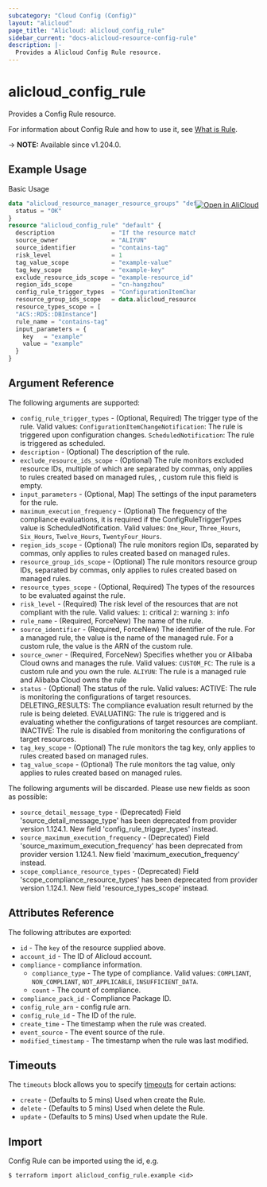 ```yaml
---
subcategory: "Cloud Config (Config)"
layout: "alicloud"
page_title: "Alicloud: alicloud_config_rule"
sidebar_current: "docs-alicloud-resource-config-rule"
description: |-
  Provides a Alicloud Config Rule resource.
---
```


# alicloud_config_rule

Provides a Config Rule resource.

For information about Config Rule and how to use it, see [What is Rule](https://www.alibabacloud.com/help/en/cloud-config/latest/api-config-2020-09-07-createconfigrule).

-> **NOTE:** Available since v1.204.0.

## Example Usage
<div class="oics-button" style="float: right;margin: 0 0 -40px 0;">
  <a href="https://api.aliyun.com/api-tools/terraform?resource=alicloud_config_rule&exampleId=e5ae0dc3-cb77-935b-bbaa-092ecca8048197159d15&activeTab=example&spm=docs.r.config_rule.0.e5ae0dc3cb" target="_blank">
    <img alt="Open in AliCloud" src="https://img.alicdn.com/imgextra/i1/O1CN01hjjqXv1uYUlY56FyX_!!6000000006049-55-tps-254-36.svg" style="max-height: 44px; margin: 32px auto; max-width: 100%;">
  </a>
</div>

Basic Usage

```terraform
data "alicloud_resource_manager_resource_groups" "default" {
  status = "OK"
}
resource "alicloud_config_rule" "default" {
  description                = "If the resource matches one of the specified tag key-value pairs, the configuration is considered compliant."
  source_owner               = "ALIYUN"
  source_identifier          = "contains-tag"
  risk_level                 = 1
  tag_value_scope            = "example-value"
  tag_key_scope              = "example-key"
  exclude_resource_ids_scope = "example-resource_id"
  region_ids_scope           = "cn-hangzhou"
  config_rule_trigger_types  = "ConfigurationItemChangeNotification"
  resource_group_ids_scope   = data.alicloud_resource_manager_resource_groups.default.ids.0
  resource_types_scope = [
  "ACS::RDS::DBInstance"]
  rule_name = "contains-tag"
  input_parameters = {
    key   = "example"
    value = "example"
  }
}
```

## Argument Reference

The following arguments are supported:
* `config_rule_trigger_types` - (Optional, Required) The trigger type of the rule. Valid values:  `ConfigurationItemChangeNotification`: The rule is triggered upon configuration changes. `ScheduledNotification`: The rule is triggered as scheduled.
* `description` - (Optional) The description of the rule.
* `exclude_resource_ids_scope` - (Optional) The rule monitors excluded resource IDs, multiple of which are separated by commas, only applies to rules created based on managed rules, , custom rule this field is empty.
* `input_parameters` - (Optional, Map) The settings of the input parameters for the rule.
* `maximum_execution_frequency` - (Optional) The frequency of the compliance evaluations, it is required if the ConfigRuleTriggerTypes value is ScheduledNotification. Valid values:  `One_Hour`, `Three_Hours`, `Six_Hours`, `Twelve_Hours`, `TwentyFour_Hours`.
* `region_ids_scope` - (Optional) The rule monitors region IDs, separated by commas, only applies to rules created based on managed rules.
* `resource_group_ids_scope` - (Optional) The rule monitors resource group IDs, separated by commas, only applies to rules created based on managed rules.
* `resource_types_scope` - (Optional, Required) The types of the resources to be evaluated against the rule.
* `risk_level` - (Required) The risk level of the resources that are not compliant with the rule. Valid values:  `1`: critical `2`: warning `3`: info
* `rule_name` - (Required, ForceNew) The name of the rule.
* `source_identifier` - (Required, ForceNew) The identifier of the rule.  For a managed rule, the value is the name of the managed rule. For a custom rule, the value is the ARN of the custom rule.
* `source_owner` - (Required, ForceNew) Specifies whether you or Alibaba Cloud owns and manages the rule. Valid values:  `CUSTOM_FC`: The rule is a custom rule and you own the rule. `ALIYUN`: The rule is a managed rule and Alibaba Cloud owns the rule
* `status` - (Optional) The status of the rule. Valid values: ACTIVE: The rule is monitoring the configurations of target resources. DELETING_RESULTS: The compliance evaluation result returned by the rule is being deleted. EVALUATING: The rule is triggered and is evaluating whether the configurations of target resources are compliant. INACTIVE: The rule is disabled from monitoring the configurations of target resources.
* `tag_key_scope` - (Optional) The rule monitors the tag key, only applies to rules created based on managed rules.
* `tag_value_scope` - (Optional) The rule monitors the tag value, only applies to rules created based on managed rules.

The following arguments will be discarded. Please use new fields as soon as possible:
* `source_detail_message_type` - (Deprecated) Field 'source_detail_message_type' has been deprecated from provider version 1.124.1. New field 'config_rule_trigger_types' instead.
* `source_maximum_execution_frequency` - (Deprecated) Field 'source_maximum_execution_frequency' has been deprecated from provider version 1.124.1. New field 'maximum_execution_frequency' instead.
* `scope_compliance_resource_types` - (Deprecated) Field 'scope_compliance_resource_types' has been deprecated from provider version 1.124.1. New field 'resource_types_scope' instead.


## Attributes Reference

The following attributes are exported:
* `id` - The `key` of the resource supplied above.
* `account_id` - The ID of Alicloud account.
* `compliance` - compliance information.
  * `compliance_type` - The type of compliance. Valid values: `COMPLIANT`, `NON_COMPLIANT`, `NOT_APPLICABLE`, `INSUFFICIENT_DATA`.
  * `count` - The count of compliance.
* `compliance_pack_id` - Compliance Package ID.
* `config_rule_arn` - config rule arn.
* `config_rule_id` - The ID of the rule.
* `create_time` - The timestamp when the rule was created.
* `event_source` - The event source of the rule.
* `modified_timestamp` - The timestamp when the rule was last modified.

## Timeouts

The `timeouts` block allows you to specify [timeouts](https://www.terraform.io/docs/configuration-0-11/resources.html#timeouts) for certain actions:
* `create` - (Defaults to 5 mins) Used when create the Rule.
* `delete` - (Defaults to 5 mins) Used when delete the Rule.
* `update` - (Defaults to 5 mins) Used when update the Rule.

## Import

Config Rule can be imported using the id, e.g.

```shell
$ terraform import alicloud_config_rule.example <id>
```